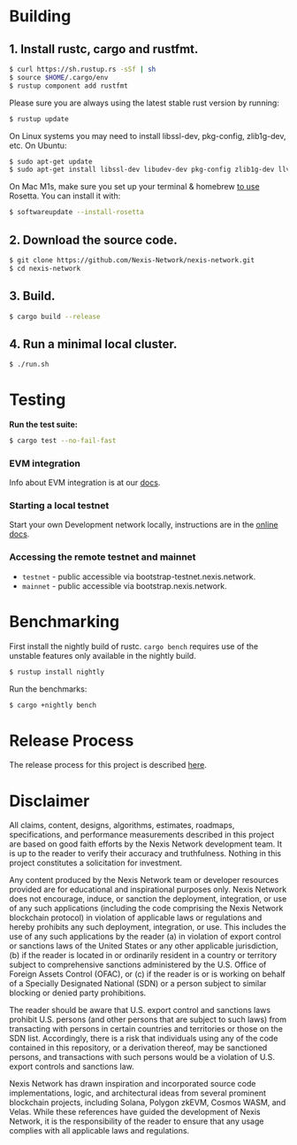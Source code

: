 # Building

## **1. Install rustc, cargo and rustfmt.**

```bash
$ curl https://sh.rustup.rs -sSf | sh
$ source $HOME/.cargo/env
$ rustup component add rustfmt
```

Please sure you are always using the latest stable rust version by running:

```bash
$ rustup update
```

On Linux systems you may need to install libssl-dev, pkg-config, zlib1g-dev, etc.  On Ubuntu:

```bash
$ sudo apt-get update
$ sudo apt-get install libssl-dev libudev-dev pkg-config zlib1g-dev llvm clang make cmake protobuf-compiler
```

On Mac M1s, make sure you set up your terminal & homebrew [to use](https://5balloons.info/correct-way-to-install-and-use-homebrew-on-m1-macs/) Rosetta. You can install it with:

```bash
$ softwareupdate --install-rosetta
```

## **2. Download the source code.**

```bash
$ git clone https://github.com/Nexis-Network/nexis-network.git
$ cd nexis-network
```

## **3. Build.**

```bash
$ cargo build --release
```

## **4. Run a minimal local cluster.**
```bash
$ ./run.sh
```

# Testing

**Run the test suite:**

```bash
$ cargo test --no-fail-fast
```

### EVM integration
Info about EVM integration is at our [docs](https://docs.nexis.network/).

### Starting a local testnet
Start your own Development network locally, instructions are in the [online docs](https://docs.nexis.network/cluster/bench-tps).

### Accessing the remote testnet and mainnet
* `testnet` - public accessible via bootstrap-testnet.nexis.network.
* `mainnet` - public accessible via bootstrap.nexis.network.

# Benchmarking

First install the nightly build of rustc. `cargo bench` requires use of the
unstable features only available in the nightly build.

```bash
$ rustup install nightly
```

Run the benchmarks:

```bash
$ cargo +nightly bench
```

# Release Process

The release process for this project is described [here](RELEASE.md).


# Disclaimer

All claims, content, designs, algorithms, estimates, roadmaps, specifications, and performance measurements described in this project are based on good faith efforts by the Nexis Network development team. It is up to the reader to verify their accuracy and truthfulness. Nothing in this project constitutes a solicitation for investment.

Any content produced by the Nexis Network team or developer resources provided are for educational and inspirational purposes only. Nexis Network does not encourage, induce, or sanction the deployment, integration, or use of any such applications (including the code comprising the Nexis Network blockchain protocol) in violation of applicable laws or regulations and hereby prohibits any such deployment, integration, or use. This includes the use of any such applications by the reader (a) in violation of export control or sanctions laws of the United States or any other applicable jurisdiction, (b) if the reader is located in or ordinarily resident in a country or territory subject to comprehensive sanctions administered by the U.S. Office of Foreign Assets Control (OFAC), or (c) if the reader is or is working on behalf of a Specially Designated National (SDN) or a person subject to similar blocking or denied party prohibitions.

The reader should be aware that U.S. export control and sanctions laws prohibit U.S. persons (and other persons that are subject to such laws) from transacting with persons in certain countries and territories or those on the SDN list. Accordingly, there is a risk that individuals using any of the code contained in this repository, or a derivation thereof, may be sanctioned persons, and transactions with such persons would be a violation of U.S. export controls and sanctions law.

Nexis Network has drawn inspiration and incorporated source code implementations, logic, and architectural ideas from several prominent blockchain projects, including Solana, Polygon zkEVM, Cosmos WASM, and Velas. While these references have guided the development of Nexis Network, it is the responsibility of the reader to ensure that any usage complies with all applicable laws and regulations.
